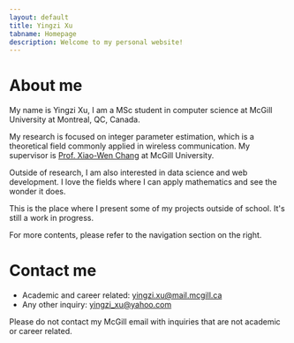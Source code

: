 ```yaml
--- 
layout: default
title: Yingzi Xu
tabname: Homepage
description: Welcome to my personal website!
---
```


# About me
My name is Yingzi Xu, I am a MSc student in computer science at McGill University at Montreal, QC, Canada. 

My research is focused on integer parameter estimation, which is a theoretical field commonly applied in wireless communication. My supervisor is [Prof. Xiao-Wen Chang](https://www.cs.mcgill.ca/~chang/) at McGill University. 

Outside of research, I am also interested in data science and web development. I love the fields where I can apply mathematics and see the wonder it does. 

This is the place where I present some of my projects outside of school. It's still a work in progress. 

For more contents, please refer to the navigation section on the right. 

# Contact me
- Academic and career related: yingzi.xu@mail.mcgill.ca
- Any other inquiry: yingzi_xu@yahoo.com

Please do not contact my McGill email with inquiries that are not academic or career related. 
